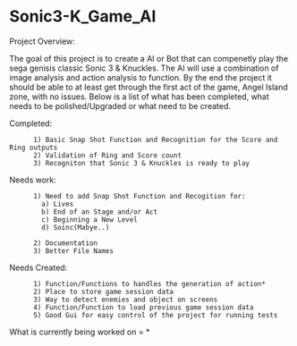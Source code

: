 # Sonic3-K_Game_AI

Project Overview:

The goal of this project is to create a AI or Bot that can compenetly play the sega genisis classic Sonic 3 & Knuckles.
The AI will use a combination of image analysis and action analysis to function. By the end the project it should be able to
at least get through the first act of the game, Angel Island zone, with no issues. Below is a list of what has been completed,
what needs to be polished/Upgraded or what need to be created.


Completed:

          1) Basic Snap Shot Function and Recognition for the Score and Ring outputs
          2) Validation of Ring and Score count
          3) Recogniton that Sonic 3 & Knuckles is ready to play

Needs work:

          1) Need to add Snap Shot Function and Recogition for:
            a) Lives
            b) End of an Stage and/or Act
            c) Beginning a New Level
            d) Soinc(Mabye..)

          2) Documentation
          3) Better File Names

Needs Created:

          1) Function/Functions to handles the generation of action*
          2) Place to store game session data
          3) Way to detect enemies and object on screens
          4) Function/Function to load previous game session data
          5) Good Gui for easy control of the project for running tests


 What is currently being worked on = *
